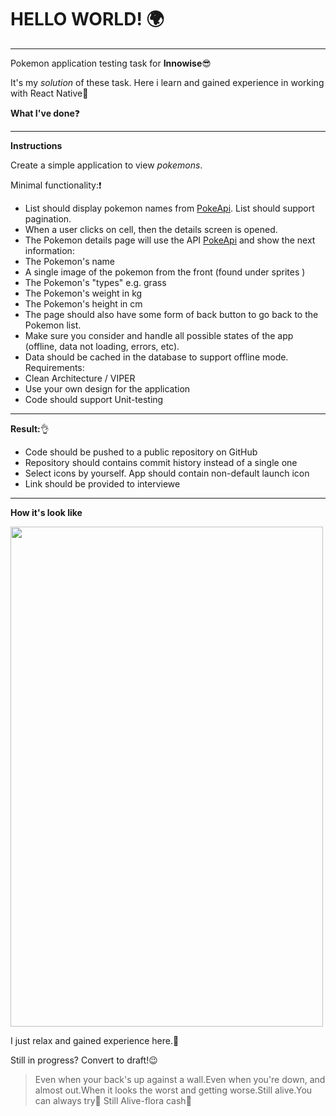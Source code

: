# HELLO WORLD! :earth_africa:
**********
Pokemon application testing task for **Innowise**:sunglasses:

It's my *solution* of these task. Here i learn and gained experience in working with React Native:blue_heart:

**What I've done**:question:
**********
**Instructions**

Create a simple application to view *pokemons*.

Minimal functionality::exclamation:

* List should display pokemon names from [PokeApi](https://pokeapi.co/api/v2/pokemon).
List should support pagination.
* When a user clicks on cell, then the details screen is opened.
* The Pokemon details page will use the API [PokeApi](https://pokeapi.co/api/v2/pokemon/{id}/)
and show the next information:
* The Pokemon's name
* A single image of the pokemon from the front (found under sprites )
* The Pokemon's "types" e.g. grass
* The Pokemon's weight in kg
* The Pokemon's height in cm
* The page should also have some form of back button to go back to the
Pokemon list.
* Make sure you consider and handle all possible states of the app (offline, data
not loading, errors, etc).
* Data should be cached in the database to support offline mode.
Requirements:
* Clean Architecture / VIPER
* Use your own design for the application
* Code should support Unit-testing
**********
**Result:**:ok_hand:

* Code should be pushed to a public repository on GitHub
* Repository should contains commit history instead of a single one
* Select icons by yourself. App should contain non-default launch icon
* Link should be provided to interviewe
**********
**How it's look like**

<img src="assets/untitled.gif" width="500" height="800"/>

I just relax and gained experience here.:metal:

Still in progress? Convert to draft!:wink:

>Even when your back's up against a wall.Even when you're down, and almost out.When it looks the worst and getting worse.Still alive.You can always try:microphone: Still Alive-flora cash:hibiscus: 
